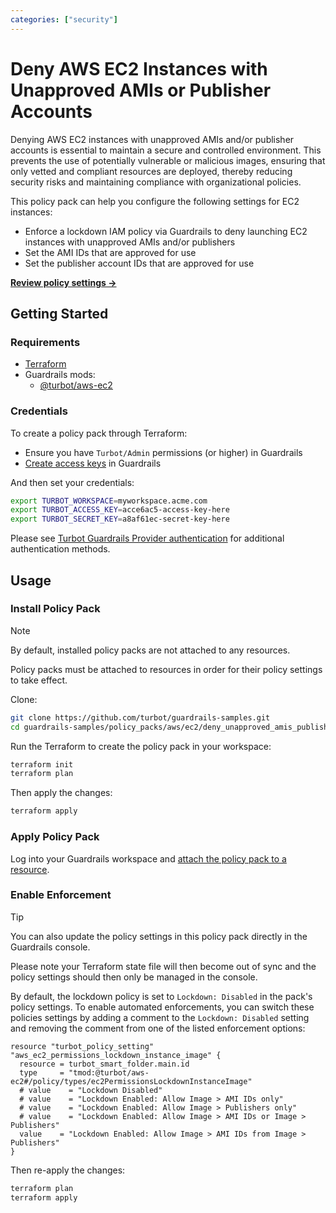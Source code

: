 ```yaml
---
categories: ["security"]
---
```


# Deny AWS EC2 Instances with Unapproved AMIs or Publisher Accounts

Denying AWS EC2 instances with unapproved AMIs and/or publisher accounts is essential to maintain a secure and controlled environment. This prevents the use of potentially vulnerable or malicious images, ensuring that only vetted and compliant resources are deployed, thereby reducing security risks and maintaining compliance with organizational policies.

This policy pack can help you configure the following settings for EC2 instances:

- Enforce a lockdown IAM policy via Guardrails to deny launching EC2 instances with unapproved AMIs and/or publishers
- Set the AMI IDs that are approved for use
- Set the publisher account IDs that are approved for use

**[Review policy settings →](https://hub-guardrails-turbot-com-git-development-turbot.vercel.app/policy-packs/deny_unapproved_amis_publishers_for_instances/settings)**

## Getting Started

### Requirements

- [Terraform](https://developer.hashicorp.com/terraform/tutorials/aws-get-started/install-cli)
- Guardrails mods:
  - [@turbot/aws-ec2](https://hub-guardrails-turbot-com-git-development-turbot.vercel.app/aws/mods/aws-ec2)

### Credentials

To create a policy pack through Terraform:

- Ensure you have `Turbot/Admin` permissions (or higher) in Guardrails
- [Create access keys](https://turbot.com/guardrails/docs/guides/iam/access-keys#generate-a-new-guardrails-api-access-key) in Guardrails

And then set your credentials:

```sh
export TURBOT_WORKSPACE=myworkspace.acme.com
export TURBOT_ACCESS_KEY=acce6ac5-access-key-here
export TURBOT_SECRET_KEY=a8af61ec-secret-key-here
```

Please see [Turbot Guardrails Provider authentication](https://registry.terraform.io/providers/turbot/turbot/latest/docs#authentication) for additional authentication methods.

## Usage

### Install Policy Pack

> [!NOTE]
> By default, installed policy packs are not attached to any resources.
>
> Policy packs must be attached to resources in order for their policy settings to take effect.

Clone:

```sh
git clone https://github.com/turbot/guardrails-samples.git
cd guardrails-samples/policy_packs/aws/ec2/deny_unapproved_amis_publishers_for_instances
```

Run the Terraform to create the policy pack in your workspace:

```sh
terraform init
terraform plan
```

Then apply the changes:

```sh
terraform apply
```

### Apply Policy Pack

Log into your Guardrails workspace and [attach the policy pack to a resource](https://turbot.com/guardrails/docs/guides/working-with-folders/smart#attach-a-smart-folder-to-a-resource).

### Enable Enforcement

> [!TIP]
> You can also update the policy settings in this policy pack directly in the Guardrails console.
>
> Please note your Terraform state file will then become out of sync and the policy settings should then only be managed in the console.

By default, the lockdown policy is set to `Lockdown: Disabled` in the pack's policy settings. To enable automated enforcements, you can switch these policies settings by adding a comment to the `Lockdown: Disabled` setting and removing the comment from one of the listed enforcement options:

```hcl
resource "turbot_policy_setting" "aws_ec2_permissions_lockdown_instance_image" {
  resource = turbot_smart_folder.main.id
  type     = "tmod:@turbot/aws-ec2#/policy/types/ec2PermissionsLockdownInstanceImage"
  # value    = "Lockdown Disabled"
  # value    = "Lockdown Enabled: Allow Image > AMI IDs only"
  # value    = "Lockdown Enabled: Allow Image > Publishers only"
  # value    = "Lockdown Enabled: Allow Image > AMI IDs or Image > Publishers"
  value    = "Lockdown Enabled: Allow Image > AMI IDs from Image > Publishers"
}
```

Then re-apply the changes:

```sh
terraform plan
terraform apply
```

